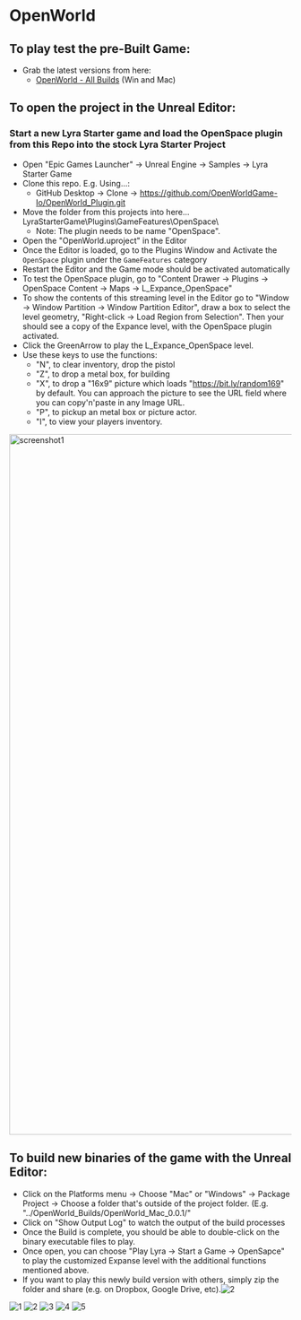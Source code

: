 # OpenWorld

## To play test the pre-Built Game:
- Grab the latest versions from here:
  - [OpenWorld - All Builds](https://drive.google.com/drive/folders/1_ZObODcccQm6E5Y8RsOlOiryJd6r56bR?usp=share_link) (Win and Mac) 

## To open the project in the Unreal Editor:

### Start a new Lyra Starter game and load the OpenSpace plugin from this Repo into the stock Lyra Starter Project
- Open "Epic Games Launcher" -> Unreal Engine -> Samples -> Lyra Starter Game
- Clone this repo.  E.g. Using...:
  - GitHub Desktop -> Clone -> https://github.com/OpenWorldGame-Io/OpenWorld_Plugin.git
- Move the folder from this projects into here... LyraStarterGame\Plugins\GameFeatures\OpenSpace\
  - Note: The plugin needs to be name "OpenSpace".
- Open the "OpenWorld.uproject" in the Editor 
- Once the Editor is loaded, go to the Plugins Window and Activate the `OpenSpace` plugin under the `GameFeatures` category
- Restart the Editor and the Game mode should be activated automatically
- To test the OpenSpace plugin, go to "Content Drawer -> Plugins -> OpenSpace Content -> Maps -> L_Expance_OpenSpace"
- To show the contents of this streaming level in the Editor go to "Window -> Window Partition -> Window Partition Editor", draw a box to select the level geometry, "Right-click -> Load Region from Selection".  Then your should see a copy of the Expance level, with the OpenSpace plugin activated.
- Click the GreenArrow to play the L_Expance_OpenSpace level.
- Use these keys to use the functions:
  - "N", to clear inventory, drop the pistol
  - "Z", to drop a metal box, for building
  - "X", to drop a "16x9" picture which loads "https://bit.ly/random169" by default.  You can approach the picture to see the URL field where you can copy'n'paste in any Image URL.
  - "P", to pickup an metal box or picture actor.
  - "I", to view your players inventory.
<img width="1250" alt="screenshot1" src="https://user-images.githubusercontent.com/3343322/202642941-67e6cf91-ce61-4aab-92cd-01d1abf984ef.png">


## To build new binaries of the game with the Unreal Editor:
- Click on the Platforms menu -> Choose "Mac" or "Windows" -> Package Project -> Choose a folder that's outside of the project folder.  (E.g. "../OpenWorld_Builds/OpenWorld_Mac_0.0.1/"
- Click on "Show Output Log" to watch the output of the build processes
- Once the Build is complete, you should be able to double-click on the binary executable files to play.
- Once open, you can choose "Play Lyra -> Start a Game -> OpenSapce" to play the customized Expanse level with the additional functions mentioned above.
- If you want to play this newly build version with others, simply zip the folder and share (e.g. on Dropbox, Google Drive, etc).![2](https://user-images.githubusercontent.com/118783344/228934001-7fff6b62-5d5f-4c7b-869d-1c827c60410b.jpg)

![1](https://user-images.githubusercontent.com/118783344/228933995-46cc431a-3384-4729-921a-29f1f4c46c90.jpeg)
![2](https://user-images.githubusercontent.com/118783344/228934140-e05c4c02-06fe-4c40-aa3a-39177dbd53d5.jpg)
![3](https://user-images.githubusercontent.com/118783344/228934006-931c621a-36c6-4cd5-a7f0-28d008ca4f48.jpg)
![4](https://user-images.githubusercontent.com/118783344/228934014-9bb308ba-f35c-4a1a-a40f-3b397f0475ba.jpeg)
![5](https://user-images.githubusercontent.com/118783344/228934019-d5057a7f-01c6-4040-a76a-ba66b301150d.jpeg)

